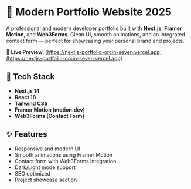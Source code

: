 # 💼 Modern Portfolio Website 2025

A professional and modern developer portfolio built with **Next.js**, **Framer Motion**, and **Web3Forms**. Clean UI, smooth animations, and an integrated contact form — perfect for showcasing your personal brand and projects.

🔗 **Live Preview**: [https://nextjs-portfolio-orcin-seven.vercel.app](https://nextjs-portfolio-orcin-seven.vercel.app)

## 🚀 Tech Stack

- **Next.js 14**
- **React 18**
- **Tailwind CSS**
- **Framer Motion (motion.dev)**
- **Web3Forms (Contact Form)**

## ✨ Features

- Responsive and modern UI
- Smooth animations using Framer Motion
- Contact form with Web3Forms integration
- Dark/Light mode support
- SEO optimized
- Project showcase section



